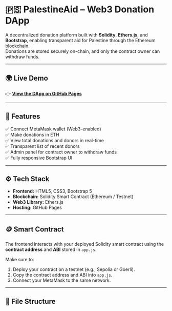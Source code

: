 # 🇵🇸 PalestineAid – Web3 Donation DApp

A decentralized donation platform built with **Solidity**, **Ethers.js**, and **Bootstrap**, enabling transparent aid for Palestine through the Ethereum blockchain.  
Donations are stored securely on-chain, and only the contract owner can withdraw funds.

---

## 🌍 Live Demo
👉 **[View the DApp on GitHub Pages](https://loo9a.github.io/palestineaid-dapp/)**  


---

## 🧱 Features
✅ Connect MetaMask wallet (Web3-enabled)  
✅ Make donations in ETH  
✅ View total donations and donors in real-time  
✅ Transparent list of recent donors  
✅ Admin panel for contract owner to withdraw funds  
✅ Fully responsive Bootstrap UI  

---

## ⚙️ Tech Stack
- **Frontend:** HTML5, CSS3, Bootstrap 5  
- **Blockchain:** Solidity Smart Contract (Ethereum / Testnet)  
- **Web3 Library:** Ethers.js  
- **Hosting:** GitHub Pages  

---

## 🪙 Smart Contract
The frontend interacts with your deployed Solidity smart contract using the **contract address** and **ABI** stored in `app.js`.

Make sure to:
1. Deploy your contract on a testnet (e.g., Sepolia or Goerli).  
2. Copy the contract address and ABI into `app.js`.  
3. Connect your MetaMask to the same network.  

---

## 🧩 File Structure
